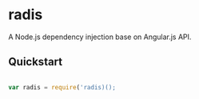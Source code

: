 # radis

A Node.js dependency injection base on Angular.js API.

## Quickstart

```js

var radis = require('radis)();




```